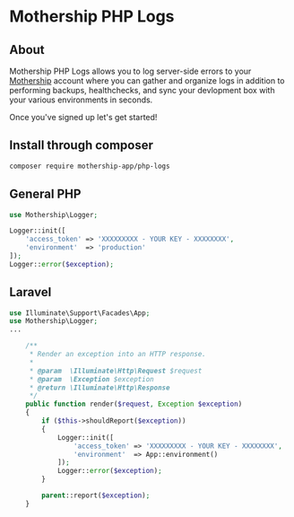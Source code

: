 # Mothership PHP Logs

## About

Mothership PHP Logs allows you to log server-side errors to your [Mothership](https://mothership.app) account where you can gather and organize logs in addition to performing backups, healthchecks, and sync your devlopment box with your various environments in seconds.

Once you've signed up let's get started!

## Install through composer

```sh
composer require mothership-app/php-logs
```

## General PHP

```php
use Mothership\Logger;

Logger::init([
    'access_token' => 'XXXXXXXXX - YOUR KEY - XXXXXXXX',
    'environment'  => 'production'
]);
Logger::error($exception);
```

## Laravel

```php app/Exceptions/Handler.php
use Illuminate\Support\Facades\App;
use Mothership\Logger;
...

    /**
     * Render an exception into an HTTP response.
     *
     * @param  \Illuminate\Http\Request $request
     * @param  \Exception $exception
     * @return \Illuminate\Http\Response
     */
    public function render($request, Exception $exception)
    {
        if ($this->shouldReport($exception))
        {
            Logger::init([
                'access_token' => 'XXXXXXXXX - YOUR KEY - XXXXXXXX',
                'environment'  => App::environment()
            ]);
            Logger::error($exception);
        }

        parent::report($exception);
    }

```
